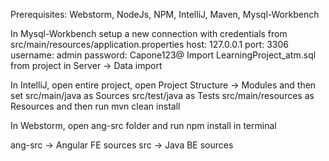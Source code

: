 Prerequisites:
Webstorm, NodeJs, NPM, IntelliJ, Maven, Mysql-Workbench

In Mysql-Workbench setup a new connection with credentials from src/main/resources/application.properties
host: 127.0.0.1
port: 3306
username: admin
password: Capone123@
Import LearningProject_atm.sql from project in Server -> Data import

In IntelliJ, open entire project, open Project Structure -> Modules and then set
src/main/java as Sources
src/test/java as Tests
src/main/resources as Resources
and then run mvn clean install

In Webstorm, open ang-src folder and run npm install in terminal

ang-src -> Angular FE sources
src -> Java BE sources





